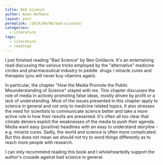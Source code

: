 ```yaml
---
title: Bad Science
author: Koen Hufkens
layout: post
permalink: /2014/04/06/bad-science/
categories:
  - Literature
tags:
  - literature
  - readings
---
```

I just finished reading "Bad Science" by Ben Goldacre. It's an entertaining read discussing the various tricks employed by the "alternative" medicine circles and pharmaceutical industry to peddle  drugs / miracle cures and therapies (you will never buy vitamins again).

In particular, the chapter "How the Media Promote the Public Misunderstanding of Science" stayed with me. This chapter discusses the role of media in actively promoting false ideas, mostly driven by profit or a lack of understanding. Most of the issues presented in this chapter apply to science in general and not only to medicine related topics. It also stresses the need for scientists to communicate science better and take a more active role in how their results are presented. It's often all too clear that climate deniers exploit the weaknesses of the media to push their agenda. Media want easy (positive) headlines with an easy to understand storyline - e.g. miracle cures. Sadly, the world and science is often more complicated. But this does not mean we should not try to word things differently as to reach more people with research.

I can only recommend reading this book and I wholeheartedly support the author's crusade against bad science in general.